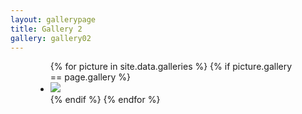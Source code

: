 ```yaml
---
layout: gallerypage
title: Gallery 2
gallery: gallery02
---
```


<figure markdown="0">
<ul>
{% for picture in site.data.galleries %}
{% if picture.gallery == page.gallery %}
	<li><a href="{{ picture.filename }}"><img src="th/{{ picture.filename }}"></a></li>
{% endif %}
{% endfor %}
</ul>
</figure>
